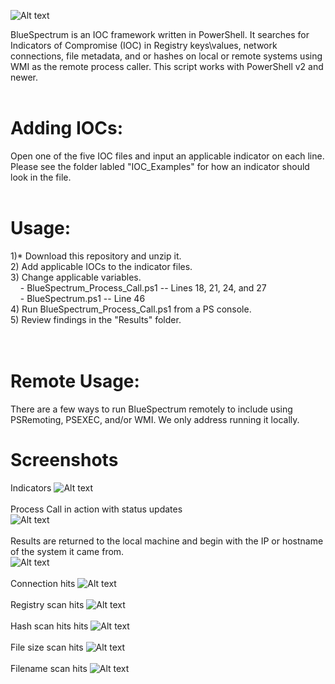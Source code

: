 ![Alt text](https://github.com/WiredPulse/BlueSpectrum/blob/master/Screenshots/BlueSpectrum.PNG?raw=true "Optional Title")


BlueSpectrum is an IOC framework written in PowerShell. It searches for Indicators of Compromise (IOC) in Registry keys\values, network connections, file metadata, and or hashes on local or remote systems using WMI as the remote process caller. This script works with PowerShell v2 and newer. 
<br>
<br>
# Adding IOCs:<br>
Open one of the five IOC files and input an applicable indicator on each line. Please see the folder labled "IOC_Examples" for how an indicator should look in the file. 
<br>
<br>
# Usage:<br>
1)* Download this repository and unzip it.<br>
2) Add applicable IOCs to the indicator files.<br>
3) Change applicable variables.<br>
&#160;&#160;&#160;&#160;- BlueSpectrum_Process_Call.ps1 -- Lines 18, 21, 24, and 27<br>
&#160;&#160;&#160;&#160;- BlueSpectrum.ps1 -- Line 46<br>
4) Run BlueSpectrum_Process_Call.ps1 from a PS console.<br>
5) Review findings in the "Results" folder.<br>
<br>
<br>
# Remote Usage:<br>
There are a few ways to run BlueSpectrum remotely to include using PSRemoting, PSEXEC, and/or WMI. We only address running it locally. 

# Screenshots
Indicators
![Alt text](https://github.com/WiredPulse/BlueSpectrum/blob/master/Screenshots/Indicators.PNG?raw=true "Optional Title")
<br>
<br>
Process Call in action with status updates<br>
![Alt text](https://github.com/WiredPulse/BlueSpectrum/blob/master/Screenshots/Process_Call.PNG?raw=true "Optional Title")
<br>
<br>
Results are returned to the local machine and begin with the IP or hostname of the system it came from.<br>
![Alt text](https://github.com/WiredPulse/BlueSpectrum/blob/master/Screenshots/Results.PNG?raw=true "Optional Title")
<br>
<br>
Connection hits
![Alt text](https://github.com/WiredPulse/BlueSpectrum/blob/master/Screenshots/connscan_hits.PNG?raw=true "Optional Title")
<br>
<br>
Registry scan hits
![Alt text](https://github.com/WiredPulse/BlueSpectrum/blob/master/Screenshots/registry_hits.PNG?raw=true "Optional Title")
<br>
<br>
Hash scan hits hits
![Alt text](https://github.com/WiredPulse/BlueSpectrum/blob/master/Screenshots/hashscan_hits.PNG?raw=true "Optional Title")
<br>
<br>
File size scan hits
![Alt text](https://github.com/WiredPulse/BlueSpectrum/blob/master/Screenshots/filesize_hits.PNG?raw=true "Optional Title")
<br>
<br>
Filename scan hits
![Alt text](https://github.com/WiredPulse/BlueSpectrum/blob/master/Screenshots/filename_hits.PNG?raw=true "Optional Title")
